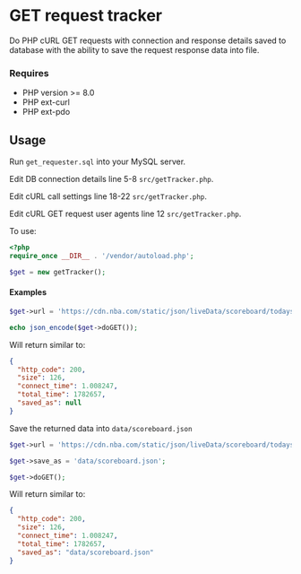 # GET request tracker

Do PHP cURL GET requests with connection and response details saved to database with the ability to save the request response data into file.

### Requires

* PHP version >= 8.0
* PHP ext-curl
* PHP ext-pdo

## Usage

Run `get_requester.sql` into your MySQL server.

Edit DB connection details line 5-8 `src/getTracker.php`.

Edit cURL call settings line 18-22 `src/getTracker.php`.

Edit cURL GET request user agents line 12 `src/getTracker.php`.

To use:

```php
<?php
require_once __DIR__ . '/vendor/autoload.php';

$get = new getTracker();
```

#### Examples

```php
$get->url = 'https://cdn.nba.com/static/json/liveData/scoreboard/todaysScoreboard_00.json';

echo json_encode($get->doGET());
```

Will return similar to:

```json
{
  "http_code": 200,
  "size": 126,
  "connect_time": 1.008247,
  "total_time": 1782657,
  "saved_as": null
}
```

Save the returned data into `data/scoreboard.json`

```php
$get->url = 'https://cdn.nba.com/static/json/liveData/scoreboard/todaysScoreboard_00.json';

$get->save_as = 'data/scoreboard.json';

$get->doGET();
```

Will return similar to:

```json
{
  "http_code": 200,
  "size": 126,
  "connect_time": 1.008247,
  "total_time": 1782657,
  "saved_as": "data/scoreboard.json"
}
```